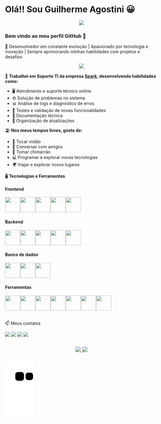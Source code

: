 # Olá!! Sou Guilherme Agostini 😀  

<p align="center"><img src="https://user-images.githubusercontent.com/76624588/180626814-f2152939-775e-4585-87e9-5b65cc051ca2.png" width="200" hedight="600"></p>

### Bem vindo ao meu perfil GitHub 👋

🚀 Desenvolvedor em constante evolução | Apaixonado por tecnologia e inovação | Sempre aprimorando minhas habilidades com projetos e desafios

<p align="center"><img src="https://user-images.githubusercontent.com/76624588/180625640-e1af5cbb-464f-4e88-85c4-e748edd3ef32.gif" width="300" hedight="600"></p>

🔭 **Trabalhei em Suporte TI da empresa [Spark](https://www.sparkag.com.br/), desenvolvendo habilidades como:**
<ul>
  <li>🖥️ Atendimento e suporte técnico online</li>
  <li>⚙️ Solução de problemas no sistema</li>
  <li>📊 Análise de logs e diagnóstico de erros</li>
  <li>🚀 Testes e validação de novas funcionalidades</li>
  <li>📄 Documentação técnica</li>
  <li>🔄 Organização de atualizações</li>
</ul>

🏖️ **Nos meus tempos livres, gosto de:**  
- 🎸 Tocar violão  
- 💬 Conversar com amigos  
- 🧉 Tomar chimarrão  
- 💻 Programar e explorar novas tecnologias  
- 🌍 Viajar e explorar novos lugares

🖥️ **Tecnologias e Ferramentas**

#### Frontend
<img src="https://cdn.jsdelivr.net/gh/devicons/devicon/icons/html5/html5-plain-wordmark.svg" width="50" height="50"/><img src="https://cdn.jsdelivr.net/gh/devicons/devicon/icons/css3/css3-plain-wordmark.svg" width="50" height="50"/><img src="https://cdn.jsdelivr.net/gh/devicons/devicon/icons/sass/sass-original.svg" width="50" height="50"/><img src="https://cdn.jsdelivr.net/gh/devicons/devicon/icons/javascript/javascript-original.svg" width="50" height="50"/><img src="https://img.icons8.com/fluency/48/tailwind_css.png" width="50" height="50"/>

#### Backend
<img src="https://cdn.jsdelivr.net/gh/devicons/devicon/icons/java/java-original.svg" width="50" height="50"/><img src="https://cdn.jsdelivr.net/gh/devicons/devicon/icons/spring/spring-original.svg" width="50" height="50"/><img src="https://github.com/GuiAgost/GuiAgost/assets/76624588/2b2f37a6-c585-40f3-b917-2f5c5cc29e1c" width="50" height="50"/><img src="https://cdn.jsdelivr.net/gh/devicons/devicon@latest/icons/python/python-original.svg" width="50" height="50"/><img src="https://cdn.jsdelivr.net/gh/devicons/devicon@latest/icons/nodejs/nodejs-original.svg" width="50" height="50"/>          

#### Banco de dados
<img src="https://cdn.jsdelivr.net/gh/devicons/devicon/icons/postgresql/postgresql-original.svg" width="50" height="50"/><img src="https://cdn.jsdelivr.net/gh/devicons/devicon@latest/icons/mysql/mysql-original.svg" width="50" height="50"/><img src="https://cdn.jsdelivr.net/gh/devicons/devicon@latest/icons/mongodb/mongodb-original.svg" width="50" height="50"/>        
          

#### Ferramentas 

<img src="https://cdn.jsdelivr.net/gh/devicons/devicon/icons/git/git-original.svg" width="50" height="50"/><img src="https://cdn.jsdelivr.net/gh/devicons/devicon/icons/github/github-original.svg" width="50" height="50"/><img src="https://cdn.jsdelivr.net/gh/devicons/devicon/icons/gitlab/gitlab-original.svg" width="50" height="50"/><img src="https://cdn.jsdelivr.net/gh/devicons/devicon/icons/intellij/intellij-original.svg" width="50" height="50"/><img src="https://cdn.jsdelivr.net/gh/devicons/devicon/icons/vscode/vscode-original.svg" width="50" height="50"/><img
src="https://user-images.githubusercontent.com/76624588/205316595-f9a56dec-1e86-417a-a851-2069e2d8446d.png" width="50" height="50"/><img
src="https://img.icons8.com/external-tal-revivo-color-tal-revivo/96/external-postman-is-the-only-complete-api-development-environment-logo-color-tal-revivo.png" width="50" height="50"/>

##

📫 Meus contatos
<div> 
<a href="https://instagram.com/agostini_gui" target="_blank"><img src="https://img.shields.io/badge/-Instagram-%23E4405F?style=for-the-badge&logo=instagram&logoColor=white" target="_blank"></a>
<a href="https://www.twitter.com/MeMeAgos" target="_blank"><img src="https://img.shields.io/badge/Twitter-1DA1F2?style=for-the-badge&logo=twitter&logoColor=white" target="_blank"></a>
<a href="https://www.linkedin.com/in/guilherme-agostini-685972122" target="_blank"><img src="https://img.shields.io/badge/-LinkedIn-%230077B5?style=for-the-badge&logo=linkedin&logoColor=white" target="_blank"></a>
<a href="mailto:gui.agostini@hotmail.com"><img src="https://img.shields.io/badge/-Email-%23EA4335?style=for-the-badge&logo=gmail&logoColor=white" target="_blank"></a>
</div>

##

<div align="center">
  <a href="https://github.com/GuiAgost">
    <img height="180em" style="border: 1px solid #ccc;" src="https://github-readme-stats.vercel.app/api?username=GuiAgost&show_icons=true&theme=radical&include_all_commits=true&count_private=true"/>
    <img height="180em" style="border: 1px solid #ccc;" src="https://github-readme-stats.vercel.app/api/top-langs/?username=GuiAgost&&layout=donut&langs_count=7&theme=radical"/>
  </a>
</div>

##

![Snake animation](https://github.com/GuiAgost/Guiagost/blob/output/github-contribution-grid-snake.svg)
